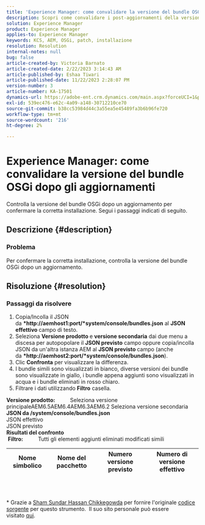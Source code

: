 ```yaml
---
title: 'Experience Manager: come convalidare la versione del bundle OSGi dopo gli aggiornamenti'
description: Scopri come convalidare i post-aggiornamenti della versione del bundle OSGi.
solution: Experience Manager
product: Experience Manager
applies-to: Experience Manager
keywords: KCS, AEM, OSGi, patch, installazione
resolution: Resolution
internal-notes: null
bug: false
article-created-by: Victoria Barnato
article-created-date: 2/22/2023 3:14:43 AM
article-published-by: Eshaa Tiwari
article-published-date: 11/22/2023 2:28:07 PM
version-number: 3
article-number: KA-17501
dynamics-url: https://adobe-ent.crm.dynamics.com/main.aspx?forceUCI=1&pagetype=entityrecord&etn=knowledgearticle&id=b247d608-5fb2-ed11-83fe-6045bd0067ea
exl-id: 539ec476-e62c-4a09-a148-30712210ce70
source-git-commit: b38cc53984d44c3a55ea5e45489fa3b6b96fe720
workflow-type: tm+mt
source-wordcount: '216'
ht-degree: 2%

---
```


# Experience Manager: come convalidare la versione del bundle OSGi dopo gli aggiornamenti


Controlla la versione del bundle OSGi dopo un aggiornamento per confermare la corretta installazione. Segui i passaggi indicati di seguito.

## Descrizione {#description}


### Problema

Per confermare la corretta installazione, controlla la versione del bundle OSGi dopo un aggiornamento.


## Risoluzione {#resolution}


### Passaggi da risolvere

1. Copia/Incolla il JSON da <b>*http://aemhost1:port/*system/console/bundles.json</b> al <b>JSON effettivo </b>campo di testo.
2. Seleziona <b>Versione prodotto </b>e <b>versione secondaria</b> dai due menu a discesa per autopopolare il <b>JSON previsto</b> campo<b> </b>oppure copia/incolla JSON da un&#39;altra istanza AEM al <b>JSON previsto </b>campo (anche da <b>*http://aemhost2:port/*system/console/bundles.json</b>).
3. Clic <b>Confronta</b> per visualizzare la differenza.
4. I bundle simili sono visualizzati in bianco, diverse versioni dei bundle sono visualizzate in giallo, i bundle appena aggiunti sono visualizzati in acqua e i bundle eliminati in rosso chiaro.
5. Filtrare i dati utilizzando <b>Filtro</b> casella.

<b>Versione prodotto:</b>          Seleziona versione principaleAEM6.5AEM6.4AEM6.3AEM6.2 Seleziona versione secondaria
<b>JSON da /system/console/bundles.json</b><br>JSON effettivo <br>JSON previsto 
 <br><b>Risultati del confronto</b><br> <b>Filtro:</b>          Tutti gli elementi aggiunti eliminati modificati simili     <br>

| Nome simbolico | Nome del pacchetto | Numero versione previsto | Numero di versione effettivo |
| --- | --- | --- | --- |

<br> 




\* Grazie a [Sham Sundar Hassan Chikkegowda](https://www.linkedin.com/in/sham-sundar-hassan-chikkegowda-6b03a517) per fornire l&#39;originale [codice sorgente](https://github.com/Schikkeg/schikkeg.github.io/blob/master/tools/coi.html) per questo strumento.  Il suo sito personale può essere visitato [qui](https://www.aemstuff.com/).
